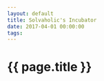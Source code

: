 ```yaml
---
layout: default
title: Solvaholic's Incubator
date: 2017-04-01 00:00:00
tags:
---
```


# {{ page.title }}
